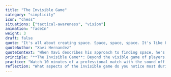 ```yaml
---
title: "The Invisible Game"
category: "simplicity"
icon: "chess"
situations: ["tactical-awareness", "vision"]
animation: "fadeIn"
weight: 3
draft: false
quote: "It's all about creating space. Space, space, space. It's like being on the PlayStation. I think 'I'll wait... wait... wait... then BOOM! I've got space.'"
quoteAuthor: "Xavi Hernandez"
quoteContext: "When Xavi describes his approach to finding space, he's revealing his mastery of The Invisible Game. He sees patterns that others don't - the spaces between players, the timing of movements, the rhythm of play. His success came from seeing and understanding this invisible dimension of football that exists beyond the physical."
principle: "**The Invisible Game**: Beyond the visible game of players, ball, and goals exists an invisible game of space, time, and energy. Learn to see and play this hidden dimension where the real game unfolds."
practice: "Watch 10 minutes of a professional match with the sound off. Don't focus on the ball—instead, observe the spaces opening and closing, the timing of runs, and the energy shifts between teams. Notice how the best players seem aware of this invisible game."
reflection: "What aspects of the invisible game do you notice most during play? How might you become more sensitive to them?"
---
```


